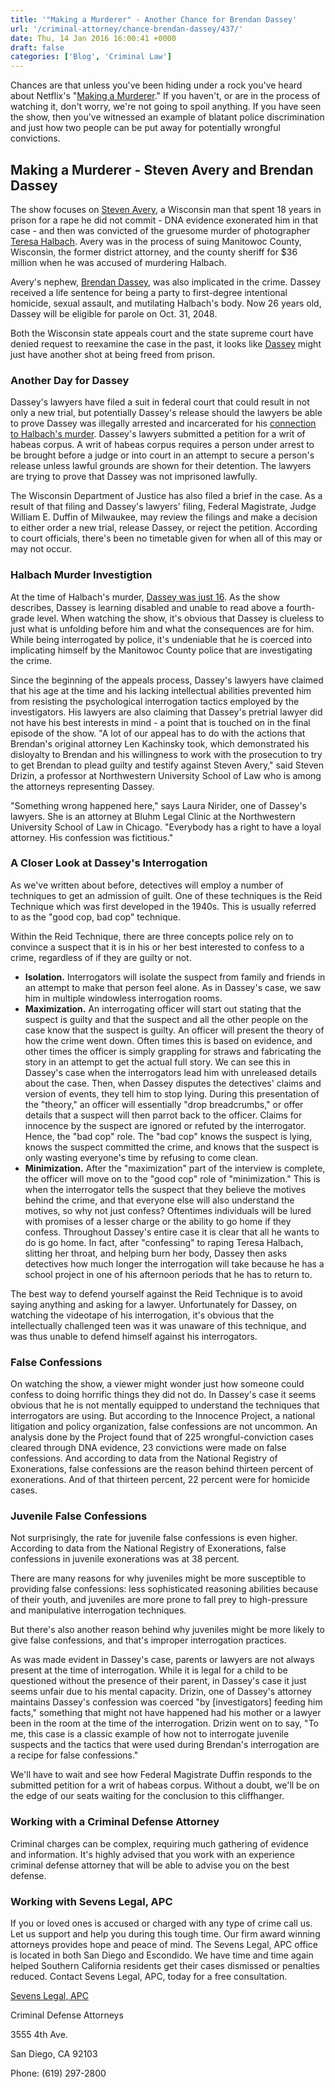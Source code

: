 ```yaml
---
title: '"Making a Murderer" - Another Chance for Brendan Dassey'
url: '/criminal-attorney/chance-brendan-dassey/437/'
date: Thu, 14 Jan 2016 16:00:41 +0000
draft: false
categories: ['Blog', 'Criminal Law']
---
```


Chances are that unless you've been hiding under a rock you've heard about Netflix's "[Making a Murderer](https://www.sevenslegal.com/)." If you haven't, or are in the process of watching it, don't worry, we're not going to spoil anything. If you have seen the show, then you've witnessed an example of blatant police discrimination and just how two people can be put away for potentially wrongful convictions.

Making a Murderer - Steven Avery and Brendan Dassey
---------------------------------------------------

The show focuses on [Steven Avery](https://www.sevenslegal.com/), a Wisconsin man that spent 18 years in prison for a rape he did not commit - DNA evidence exonerated him in that case - and then was convicted of the gruesome murder of photographer [Teresa Halbach](https://www.sevenslegal.com/). Avery was in the process of suing Manitowoc County, Wisconsin, the former district attorney, and the county sheriff for $36 million when he was accused of murdering Halbach.

Avery's nephew, [Brendan Dassey](https://www.sevenslegal.com/), was also implicated in the crime. Dassey received a life sentence for being a party to first-degree intentional homicide, sexual assault, and mutilating Halbach's body. Now 26 years old, Dassey will be eligible for parole on Oct. 31, 2048.

Both the Wisconsin state appeals court and the state supreme court have denied request to reexamine the case in the past, it looks like [Dassey](https://www.sevenslegal.com/) might just have another shot at being freed from prison.

### Another Day for Dassey

Dassey's lawyers have filed a suit in federal court that could result in not only a new trial, but potentially Dassey's release should the lawyers be able to prove Dassey was illegally arrested and incarcerated for his [connection to Halbach's murder](https://www.sevenslegal.com/). Dassey's lawyers submitted a petition for a writ of habeas corpus. A writ of habeas corpus requires a person under arrest to be brought before a judge or into court in an attempt to secure a person's release unless lawful grounds are shown for their detention. The lawyers are trying to prove that Dassey was not imprisoned lawfully.

The Wisconsin Department of Justice has also filed a brief in the case. As a result of that filing and Dassey's lawyers' filing, Federal Magistrate, Judge William E. Duffin of Milwaukee, may review the filings and make a decision to either order a new trial, release Dassey, or reject the petition. According to court officials, there's been no timetable given for when all of this may or may not occur.

### Halbach Murder Investigtion

At the time of Halbach's murder, [Dassey was just 16](https://www.sevenslegal.com/). As the show describes, Dassey is learning disabled and unable to read above a fourth-grade level. When watching the show, it's obvious that Dassey is clueless to just what is unfolding before him and what the consequences are for him. While being interrogated by police, it's undeniable that he is coerced into implicating himself by the Manitowoc County police that are investigating the crime.

Since the beginning of the appeals process, Dassey's lawyers have claimed that his age at the time and his lacking intellectual abilities prevented him from resisting the psychological interrogation tactics employed by the investigators. His lawyers are also claiming that Dassey's pretrial lawyer did not have his best interests in mind - a point that is touched on in the final episode of the show. "A lot of our appeal has to do with the actions that Brendan's original attorney Len Kachinsky took, which demonstrated his disloyalty to Brendan and his willingness to work with the prosecution to try to get Brendan to plead guilty and testify against Steven Avery," said Steven Drizin, a professor at Northwestern University School of Law who is among the attorneys representing Dassey.

"Something wrong happened here," says Laura Nirider, one of Dassey's lawyers. She is an attorney at Bluhm Legal Clinic at the Northwestern University School of Law in Chicago. "Everybody has a right to have a loyal attorney. His confession was fictitious."

### A Closer Look at Dassey's Interrogation

As we've written about before, detectives will employ a number of techniques to get an admission of guilt. One of these techniques is the Reid Technique which was first developed in the 1940s. This is usually referred to as the "good cop, bad cop" technique.

Within the Reid Technique, there are three concepts police rely on to convince a suspect that it is in his or her best interested to confess to a crime, regardless of if they are guilty or not.

*   **Isolation.** Interrogators will isolate the suspect from family and friends in an attempt to make that person feel alone. As in Dassey's case, we saw him in multiple windowless interrogation rooms.
*   **Maximization.** An interrogating officer will start out stating that the suspect is guilty and that the suspect and all the other people on the case know that the suspect is guilty. An officer will present the theory of how the crime went down. Often times this is based on evidence, and other times the officer is simply grappling for straws and fabricating the story in an attempt to get the actual full story. We can see this in Dassey's case when the interrogators lead him with unreleased details about the case. Then, when Dassey disputes the detectives' claims and version of events, they tell him to stop lying. During this presentation of the "theory," an officer will essentially "drop breadcrumbs," or offer details that a suspect will then parrot back to the officer. Claims for innocence by the suspect are ignored or refuted by the interrogator. Hence, the "bad cop" role. The "bad cop" knows the suspect is lying, knows the suspect committed the crime, and knows that the suspect is only wasting everyone's time by refusing to come clean.
*   **Minimization.** After the "maximization" part of the interview is complete, the officer will move on to the "good cop" role of "minimization." This is when the interrogator tells the suspect that they believe the motives behind the crime, and that everyone else will also understand the motives, so why not just confess? Oftentimes individuals will be lured with promises of a lesser charge or the ability to go home if they confess. Throughout Dassey's entire case it is clear that all he wants to do is go home. In fact, after "confessing" to raping Teresa Halbach, slitting her throat, and helping burn her body, Dassey then asks detectives how much longer the interrogation will take because he has a school project in one of his afternoon periods that he has to return to.

The best way to defend yourself against the Reid Technique is to avoid saying anything and asking for a lawyer. Unfortunately for Dassey, on watching the videotape of his interrogation, it's obvious that the intellectually challenged teen was it was unaware of this technique, and was thus unable to defend himself against his interrogators.

### False Confessions

On watching the show, a viewer might wonder just how someone could confess to doing horrific things they did not do. In Dassey's case it seems obvious that he is not mentally equipped to understand the techniques that interrogators are using. But according to the Innocence Project, a national litigation and policy organization, false confessions are not uncommon. An analysis done by the Project found that of 225 wrongful-conviction cases cleared through DNA evidence, 23 convictions were made on false confessions. And according to data from the National Registry of Exonerations, false confessions are the reason behind thirteen percent of exonerations. And of that thirteen percent, 22 percent were for homicide cases.

### Juvenile False Confessions

Not surprisingly, the rate for juvenile false confessions is even higher. According to data from the National Registry of Exonerations, false confessions in juvenile exonerations was at 38 percent.

There are many reasons for why juveniles might be more susceptible to providing false confessions: less sophisticated reasoning abilities because of their youth, and juveniles are more prone to fall prey to high-pressure and manipulative interrogation techniques.

But there's also another reason behind why juveniles might be more likely to give false confessions, and that's improper interrogation practices.

As was made evident in Dassey's case, parents or lawyers are not always present at the time of interrogation. While it is legal for a child to be questioned without the presence of their parent, in Dassey's case it just seems unfair due to his mental capacity. Drizin, one of Dassey's attorney maintains Dassey's confession was coerced "by \[investigators\] feeding him facts," something that might not have happened had his mother or a lawyer been in the room at the time of the interrogation. Drizin went on to say, "To me, this case is a classic example of how not to interrogate juvenile suspects and the tactics that were used during Brendan's interrogation are a recipe for false confessions."

We'll have to wait and see how Federal Magistrate Duffin responds to the submitted petition for a writ of habeas corpus. Without a doubt, we'll be on the edge of our seats waiting for the conclusion to this cliffhanger.

### Working with a Criminal Defense Attorney

Criminal charges can be complex, requiring much gathering of evidence and information. It's highly advised that you work with an experience criminal defense attorney that will be able to advise you on the best defense.

### Working with Sevens Legal, APC

If you or loved ones is accused or charged with any type of crime call us. Let us support and help you during this tough time. Our firm award winning attorneys provides hope and peace of mind. The Sevens Legal, APC office is located in both San Diego and Escondido. We have time and time again helped Southern California residents get their cases dismissed or penalties reduced. Contact Sevens Legal, APC, today for a free consultation.

[Sevens Legal, APC](https://www.sevenslegal.com/ "Sevens Legal, APC")

Criminal Defense Attorneys

3555 4th Ave.

San Diego, CA 92103

Phone: (619) 297-2800